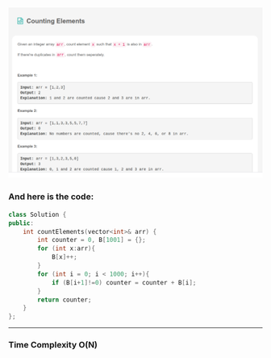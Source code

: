 ## ![](/Archive/images/Leetcode_Day7.png)

### And here is the code:

```c++
class Solution {
public:
    int countElements(vector<int>& arr) {
        int counter = 0, B[1001] = {};
        for (int x:arr){
            B[x]++;
        }
        for (int i = 0; i < 1000; i++){
            if (B[i+1]!=0) counter = counter + B[i];
        }
        return counter;
    }
};

```

---

### Time Complexity O(N)
